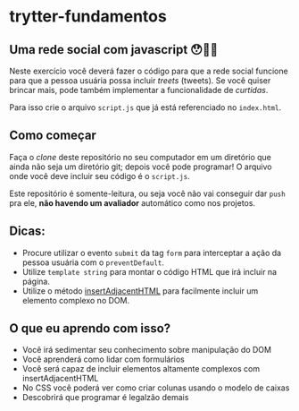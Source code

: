 # trytter-fundamentos
## Uma rede social com javascript 😯🫢🙊

Neste exercício você deverá fazer o código para que a rede social funcione para que a pessoa usuária possa incluir _treets_ (tweets).
Se você quiser brincar mais, pode também implementar a funcionalidade de _curtidas_.

Para isso crie o arquivo `script.js` que já está referenciado no `index.html`.

## Como começar

Faça o *clone* deste repositório no seu computador em um diretório que ainda não seja um diretório git; depois você pode programar! O arquivo onde você deve incluir seu código é o `script.js`.

Este repositório é somente-leitura, ou seja você não vai conseguir dar `push` pra ele, **não havendo um avaliador** automático como nos projetos.

## Dicas:
- Procure utilizar o evento `submit` da tag `form` para interceptar a ação da pessoa usuária com o `preventDefault`.
- Utilize `template string` para montar o código HTML que irá incluir na página.
- Utilize o método [insertAdjacentHTML](https://developer.mozilla.org/pt-BR/docs/Web/API/Element/insertAdjacentHTML) para facilmente incluir um elemento complexo no DOM.

## O que eu aprendo com isso?

- Você irá sedimentar seu conhecimento sobre manipulação do DOM
- Você aprenderá como lidar com formulários
- Você será capaz de incluir elementos altamente complexos com insertAdjacentHTML
- No CSS você poderá ver como criar colunas usando o modelo de caixas
- Descobrirá que programar é legalzão demais
